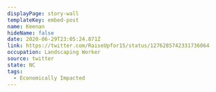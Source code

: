 ```yaml
---
displayPage: story-wall
templateKey: embed-post
name: Keenan
hideName: false
date: 2020-06-29T23:05:24.871Z
link: https://twitter.com/RaiseUpfor15/status/1276285742331736064
occupation: Landscaping Worker
source: twitter
state: NC
tags:
  - Economically Impacted
---
```

